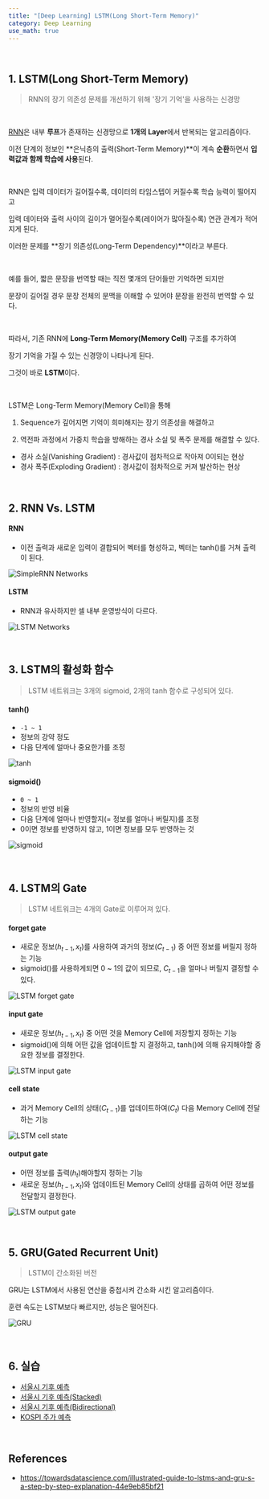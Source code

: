 ```yaml
---
title: "[Deep Learning] LSTM(Long Short-Term Memory)"
category: Deep Learning
use_math: true
---
```


<br>

## 1. LSTM(Long Short-Term Memory)
> RNN의 장기 의존성 문제를 개선하기 위해 '장기 기억'을 사용하는 신경망

<br>

<a href="https://gilbertlim.github.io/deep%20learning/dl_rnn/">RNN</a>은 내부 **루프**가 존재하는 신경망으로 **1개의 Layer**에서 반복되는 알고리즘이다.

이전 단계의 정보인 **은닉층의 출력(Short-Term Memory)**이 계속 **순환**하면서 **입력값과 함께 학습에 사용**된다.

<br>

RNN은 입력 데이터가 길어질수록, 데이터의 타임스텝이 커질수록 학습 능력이 떨어지고

입력 데이터와 출력 사이의 길이가 멀어질수록(레이어가 많아질수록) 연관 관계가 적어지게 된다.

이러한 문제를 **장기 의존성(Long-Term Dependency)**이라고 부른다.

<br>

예를 들어, 짧은 문장을 번역할 때는 직전 몇개의 단어들만 기억하면 되지만

문장이 길어질 경우 문장 전체의 문맥을 이해할 수 있어야 문장을 완전히 번역할 수 있다.

<br>

따라서, 기존 RNN에 **Long-Term Memory(Memory Cell)** 구조를 추가하여

장기 기억을 가질 수 있는 신경망이 나타나게 된다.

그것이 바로 **LSTM**이다.

<br> 

LSTM은 Long-Term Memory(Memory Cell)을 통해

1) Sequence가 깊어지면 기억이 희미해지는 장기 의존성을 해결하고

2) 역전파 과정에서 가중치 학습을 방해하는 경사 소실 및 폭주 문제를 해결할 수 있다.
- 경사 소실(Vanishing Gradient) : 경사값이 점차적으로 작아져 0이되는 현상
- 경사 폭주(Exploding Gradient) : 경사값이 점차적으로 커져 발산하는 현상

<br>

## 2. RNN Vs. LSTM

#### RNN
- 이전 출력과 새로운 입력이 결합되어 벡터를 형성하고, 벡터는 tanh()를 거쳐 출력이 된다.

![SimpleRNN Networks](/assets/images/posts/dl/rnn.gif)

#### LSTM
- RNN과 유사하지만 셀 내부 운영방식이 다르다. 

![LSTM Networks](/assets/images/posts/dl/lstm.png)

<br>

## 3. LSTM의 활성화 함수
> LSTM 네트워크는 3개의 sigmoid, 2개의 tanh 함수로 구성되어 있다.

#### tanh()
- `-1 ~ 1`
- 정보의 강약 정도
- 다음 단계에 얼마나 중요한가를 조정

![tanh](/assets/images/posts/dl/tanh.gif)

#### sigmoid()
- `0 ~ 1`
- 정보의 반영 비율
- 다음 단계에 얼마나 반영할지(= 정보를 얼마나 버릴지)를 조정
- 0이면 정보를 반영하지 않고, 1이면 정보를 모두 반영하는 것

![sigmoid](/assets/images/posts/dl/sigmoid.gif)
  
<br>

## 4. LSTM의 Gate
> LSTM 네트워크는 4개의 Gate로 이루어져 있다.

#### forget gate
- 새로운 정보($h_{t-1},x_t$)를 사용하여 과거의 정보($C_{t-1}$) 중 어떤 정보를 버릴지 정하는 기능
- sigmoid()를 사용하게되면 0 ~ 1의 값이 되므로, $C_{t-1}$을 얼마나 버릴지 결정할 수 있다.

![LSTM forget gate](/assets/images/posts/dl/forget.gif)

#### input gate
- 새로운 정보($h_{t-1},x_t$) 중 어떤 것을 Memory Cell에 저장할지 정하는 기능
- sigmoid()에 의해 어떤 값을 업데이트할 지 결정하고, tanh()에 의해 유지해야할 중요한 정보를 결정한다.

![LSTM input gate](/assets/images/posts/dl/input.gif)

#### cell state
- 과거 Memory Cell의 상태($C_{t-1}$)를 업데이트하여($C_t$) 다음 Memory Cell에 전달하는 기능

![LSTM cell state](/assets/images/posts/dl/cell.gif)

#### output gate
- 어떤 정보를 출력($h_t$)해야할지 정하는 기능
- 새로운 정보($h_{t-1},x_t$)와 업데이트된 Memory Cell의 상태를 곱하여 어떤 정보를 전달할지 결정한다.     

![LSTM output gate](/assets/images/posts/dl/output.gif)

<br>

## 5. GRU(Gated Recurrent Unit)
> LSTM이 간소화된 버전

GRU는 LSTM에서 사용된 연산을 중첩시켜 간소화 시킨 알고리즘이다.

훈련 속도는 LSTM보다 빠르지만, 성능은 떨어진다.

![GRU](/assets/images/posts/dl/gru.png)

<br>

## 6. 실습
- <a href="https://colab.research.google.com/drive/1IiC0hJxVqz-ZXTU8W0PUtNh9FWrNAsRs?usp=sharing">서울시 기후 예측</a>
- <a href="https://colab.research.google.com/drive/1Ra_GqSck5XCY1m1CEU_d9UJiDqyVOfBD?usp=sharing">서울시 기후 예측(Stacked)</a>
- <a href="https://colab.research.google.com/drive/1tFpSeYUX6ty1KzFA_c162A0-1bAheaID?usp=sharing">서울시 기후 예측(Bidirectional)</a>
- <a href="https://colab.research.google.com/drive/1S2JDnSANjEG87JTuQdf235dzVnqI-b3F?usp=sharing">KOSPI 주가 예측</a>

<br>

## References
- https://towardsdatascience.com/illustrated-guide-to-lstms-and-gru-s-a-step-by-step-explanation-44e9eb85bf21
